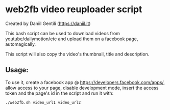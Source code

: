 # web2fb video reuploader script

Created by Daniil Gentili (https://daniil.it)

This bash script can be used to download videos from youtube/dailymotion/etc and upload them on a facebook page, automagically.  

This script will also copy the video's thumbnail, title and description.

## Usage:

To use it, create a facebook app @ https://developers.facebook.com/apps/, allow access to your page, disable development mode, insert the access token and the page's id in the script and run it with:

```
./web2fb.sh video_url1 video_url2
```
